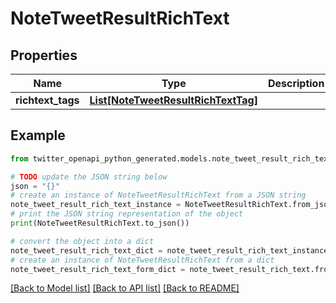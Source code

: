 # NoteTweetResultRichText


## Properties

Name | Type | Description | Notes
------------ | ------------- | ------------- | -------------
**richtext_tags** | [**List[NoteTweetResultRichTextTag]**](NoteTweetResultRichTextTag.md) |  | 

## Example

```python
from twitter_openapi_python_generated.models.note_tweet_result_rich_text import NoteTweetResultRichText

# TODO update the JSON string below
json = "{}"
# create an instance of NoteTweetResultRichText from a JSON string
note_tweet_result_rich_text_instance = NoteTweetResultRichText.from_json(json)
# print the JSON string representation of the object
print(NoteTweetResultRichText.to_json())

# convert the object into a dict
note_tweet_result_rich_text_dict = note_tweet_result_rich_text_instance.to_dict()
# create an instance of NoteTweetResultRichText from a dict
note_tweet_result_rich_text_form_dict = note_tweet_result_rich_text.from_dict(note_tweet_result_rich_text_dict)
```
[[Back to Model list]](../README.md#documentation-for-models) [[Back to API list]](../README.md#documentation-for-api-endpoints) [[Back to README]](../README.md)


